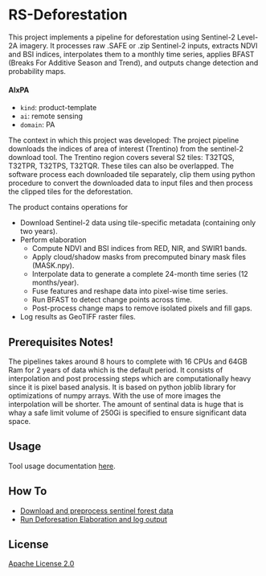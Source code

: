 # RS-Deforestation

This project implements a pipeline for deforestation using Sentinel-2 Level-2A imagery. It processes raw .SAFE or .zip Sentinel-2 inputs, extracts NDVI and BSI indices, interpolates them to a monthly time series, applies BFAST (Breaks For Additive Season and Trend), and outputs change detection and probability maps.

#### AIxPA

- `kind`: product-template
- `ai`: remote sensing
- `domain`: PA

The context in which this project was developed: The project pipeline downloads the indices of area of interest (Trentino) from the sentinel-2 download tool. The Trentino region covers several S2 tiles: T32TQS, T32TPR, T32TPS, T32TQR. These tiles can also be overlapped. The software process each downloaded tile separately, clip them using python procedure to convert the downloaded data to input files and then process the clipped tiles for the deforestation.

The product contains operations for

- Download Sentinel-2 data using tile-specific metadata (containing only two years).
- Perform elaboration
  - Compute NDVI and BSI indices from RED, NIR, and SWIR1 bands.
  - Apply cloud/shadow masks from precomputed binary mask files (MASK.npy).
  - Interpolate data to generate a complete 24-month time series (12 months/year).
  - Fuse features and reshape data into pixel-wise time series.
  - Run BFAST to detect change points across time.
  - Post-process change maps to remove isolated pixels and fill gaps.
- Log results as GeoTIFF raster files.

## Prerequisites Notes!

The pipelines takes around 8 hours to complete with 16 CPUs and 64GB Ram for 2 years of data which is the default period. It consists of interpolation and post processing steps which are computationally heavy since it is pixel based analysis. It is based on python joblib library for optimizations of numpy arrays. With the use of more images the interpolation will be shorter. The amount of sentinal data is huge that is whay a safe limit volume of 250Gi is specified to ensure significant data space.

## Usage

Tool usage documentation [here](./docs/usage.md).

## How To

- [Download and preprocess sentinel forest data](./docs/howto/download.md)
- [Run Deforesation Elaboration and log output ](./docs/howto/elaborate.md)

## License

[Apache License 2.0](./LICENSE)
